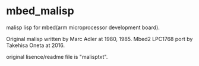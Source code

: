 # mbed_malisp

malisp lisp for mbed(arm microprocessor development board).

Original malisp written by Marc Adler at 1980, 1985.
Mbed2 LPC1768 port by Takehisa Oneta at 2016.


original lisence/readme file is "malisptxt".
